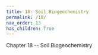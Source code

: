 ```yaml
---
title: 18. Soil Biogeochemistry
permalink: /18/
nav_order: 13
has_children: True
---
```


Chapter 18 -- Soil Biogeochemistry
